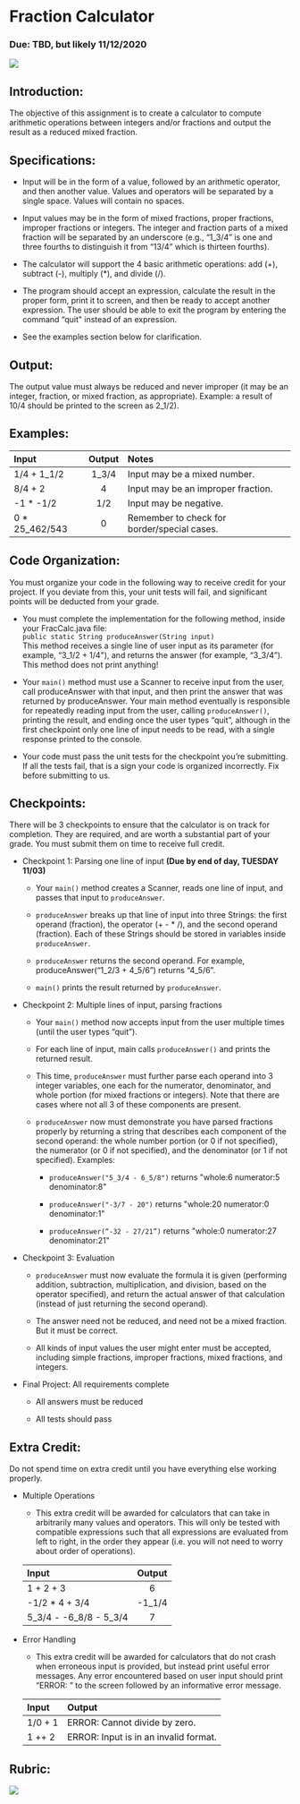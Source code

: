 # Fraction Calculator
### Due: TBD, but likely 11/12/2020

![](rhind-papyrus.jpg)

## Introduction:
The objective of this assignment is to create a calculator to compute arithmetic operations between integers and/or fractions and output the result as a reduced mixed fraction.

## Specifications:
* Input will be in the form of a value, followed by an arithmetic operator, and then another value. Values and operators will be separated by a single space. Values will contain no spaces.

* Input values may be in the form of mixed fractions, proper fractions, improper fractions or integers. The integer and fraction parts of a mixed fraction will be separated by an underscore (e.g., “1_3/4” is one and three fourths to distinguish it from “13/4” which is thirteen fourths).

* The calculator will support the 4 basic arithmetic operations: add (+), subtract (-), multiply (\*), and divide (/).

* The program should accept an expression, calculate the result in the proper form, print it to screen, and then be ready to accept another expression. The user should be able to exit the program by entering the command “quit" instead of an expression.

* See the examples section below for clarification.

## Output:
The output value must always be reduced and never improper (it may be an integer, fraction, or mixed fraction, as appropriate). Example: a result of 10/4 should be printed to the screen as 2_1/2).

## Examples:
| Input          | Output       | Notes                                       |
| :------------- | :----------: | :------------------------------------------ |
| 1/4 + 1_1/2    | 1_3/4        | Input may be a mixed number.                |
| 8/4 + 2        | 4            | Input may be an improper fraction.          |
| -1 * -1/2      | 1/2          | Input may be negative.                      |
| 0 * 25_462/543 | 0            | Remember to check for border/special cases. |

## Code Organization:
You must organize your code in the following way to receive credit for your project.  If you deviate from this, your unit tests will fail, and significant points will be deducted from your grade.
* You must complete the implementation for the following method, inside your FracCalc.java file:  <br />
`public static String produceAnswer(String input)`
<br /> This method receives a single line of user input as its parameter (for example, “3_1/2 + 1/4"), and returns the answer (for example, “3_3/4”).  This method does not print anything!

* Your `main()` method must use a Scanner to receive input from the user, call produceAnswer with that input, and then print the answer that was returned by produceAnswer.  Your main method eventually is responsible for repeatedly reading input from the user, calling `produceAnswer()`, printing the result, and ending once the user types “quit”, although in the first checkpoint only one line of input needs to be read, with a single response printed to the console.

* Your code must pass the unit tests for the checkpoint you’re submitting.  If all the tests fail, that is a sign your code is organized incorrectly.  Fix before submitting to us.

## Checkpoints:
There will be 3 checkpoints to ensure that the calculator is on track for completion. They are required, and are worth a substantial part of your grade. You must submit them on time to receive full credit.

* Checkpoint 1: Parsing one line of input **(Due by end of day, TUESDAY 11/03)**
  * Your `main()` method creates a Scanner, reads one line of input, and passes that input to `produceAnswer`.

  * `produceAnswer` breaks up that line of input into three Strings: the first operand (fraction), the operator (+ - * /), and the second operand (fraction).  Each of these Strings should be stored in variables inside `produceAnswer`.  

  * `produceAnswer` returns the second operand.  For example, produceAnswer(“1_2/3 + 4_5/6”) returns “4_5/6”.

  * `main()` prints the result returned by `produceAnswer`.


* Checkpoint 2: Multiple lines of input, parsing fractions
  * Your `main()` method now accepts input from the user multiple times (until the user types “quit”).

  * For each line of input, main calls `produceAnswer()` and prints the returned result.

  * This time, `produceAnswer` must further parse each operand into 3 integer variables, one each for the numerator, denominator, and whole portion (for mixed fractions or integers).  Note that there are cases where not all 3 of these components are present.

  * `produceAnswer` now must demonstrate you have parsed fractions properly by returning a string that describes each component of the second operand: the whole number portion (or 0 if not specified), the numerator (or 0 if not specified), and the denominator (or 1 if not specified).  Examples:
    * `produceAnswer("5_3/4 - 6_5/8")` returns "whole:6 numerator:5 denominator:8"

    * `produceAnswer("-3/7 - 20")` returns "whole:20 numerator:0 denominator:1"

    * `produceAnswer(“-32 - 27/21”)` returns "whole:0 numerator:27 denominator:21"

* Checkpoint 3: Evaluation
  * `produceAnswer` must now evaluate the formula it is given (performing addition, subtraction, multiplication, and division, based on the operator specified), and return the actual answer of that calculation (instead of just returning the second operand).

  * The answer need not be reduced, and need not be a mixed fraction.  But it must be correct.

  * All kinds of input values the user might enter must be accepted, including simple fractions, improper fractions, mixed fractions, and integers.

* Final Project: All requirements complete
  * All answers must be reduced

  * All tests should pass

## Extra Credit:
Do not spend time on extra credit until you have everything else working properly.

* Multiple Operations

  * This extra credit will be awarded for calculators that can take in arbitrarily many values and operators. This will only be tested with compatible expressions such that all expressions are evaluated from left to right, in the order they appear (i.e. you will not need to worry about order of operations).

  | Input                 | Output          |
  | :-------------------- | :-------------: |
  | 1 + 2 + 3             | 6               |
  | -1/2 * 4 + 3/4        | -1_1/4          |
  |5_3/4 - -6_8/8 - 5_3/4 | 7               |

* Error Handling
  * This extra credit will be awarded for calculators that do not crash when erroneous input is provided, but instead print useful error messages.  Any error encountered based on user input should print “ERROR: ” to the screen followed by an informative error message.

  | Input          | Output                                |
  | :------------- | :------------------------------------ |
  | 1/0 + 1        | ERROR: Cannot divide by zero.         |
  | 1 ++ 2         | ERROR: Input is in an invalid format. |

## Rubric:

![](rubric.png)
